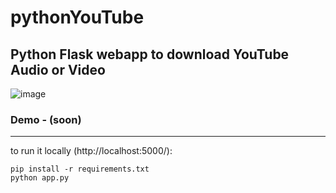 # pythonYouTube
## Python Flask webapp to download YouTube Audio or Video
![image](https://github.com/Benny902/pythonYouTube/assets/73943596/55751416-4654-4723-8443-0a5fe1b812b1)

### Demo - (soon)

---

to run it locally (http://localhost:5000/):
```
pip install -r requirements.txt
python app.py
```
